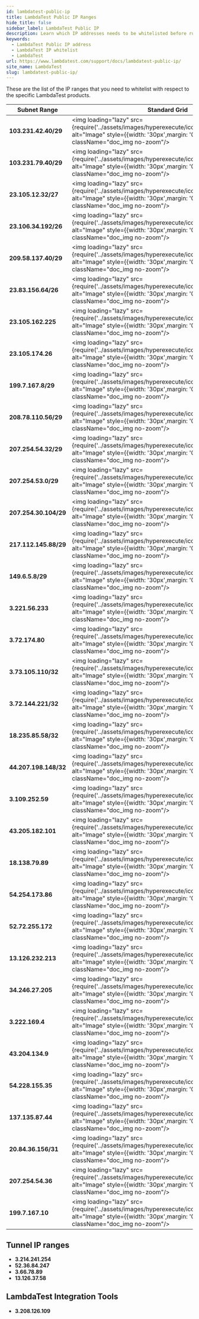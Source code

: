 ```yaml
---
id: lambdatest-public-ip
title: LambdaTest Public IP Ranges
hide_title: false
sidebar_label: LambdaTest Public IP
description: Learn which IP addresses needs to be whitelisted before running your tests on lambdatest grid and its other products
keywords:
  - LambdaTest Public IP address
  - LambdaTest IP whitelist
  - LambdaTest 
url: https://www.lambdatest.com/support/docs/lambdatest-public-ip/
site_name: LambdaTest
slug: lambdatest-public-ip/
---
```


<script type="application/ld+json"
      dangerouslySetInnerHTML={{ __html: JSON.stringify({
       "@context": "https://schema.org",
        "@type": "BreadcrumbList",
        "itemListElement": [{
          "@type": "ListItem",
          "position": 1,
          "name": "Home",
          "item": "https://www.lambdatest.com"
        },{
          "@type": "ListItem",
          "position": 2,
          "name": "Support",
          "item": "https://www.lambdatest.com/support/docs/"
        },{
          "@type": "ListItem",
          "position": 3,
          "name": "LambdaTest Public IPs",
          "item": "https://www.lambdatest.com/support/docs/lambdatest-public-ip/"
        }]
      })
    }}
></script>

These are the list of the IP ranges that you need to whitelist with respect to the specific LambdaTest products.

| Subnet Range | Standard Grid | HyperExecute | Real Device | Real Time |
|--------------|---------------------|--------------|-------------|-----------|
|**103.231.42.40/29**|<img loading="lazy" src={require('../assets/images/hyperexecute/icons/passed.png').default} alt="Image" style={{width: '30px',margin: '0px'}}  className="doc_img no-zoom"/>|<img loading="lazy" src={require('../assets/images/hyperexecute/icons/passed.png').default} alt="Image" style={{width: '30px',margin: '0px',}}  className="doc_img no-zoom"/>|<img loading="lazy" src={require('../assets/images/hyperexecute/icons/passed.png').default} alt="Image" style={{width: '30px',margin: '0px',}}  className="doc_img no-zoom"/>|<img loading="lazy" src={require('../assets/images/hyperexecute/icons/failed.png').default} alt="Image" style={{width: '30px',margin: '0px',}}  className="doc_img no-zoom"/>|
|**103.231.79.40/29**|<img loading="lazy" src={require('../assets/images/hyperexecute/icons/passed.png').default} alt="Image" style={{width: '30px',margin: '0px'}}  className="doc_img no-zoom"/>|<img loading="lazy" src={require('../assets/images/hyperexecute/icons/passed.png').default} alt="Image" style={{width: '30px',margin: '0px',}}  className="doc_img no-zoom"/>|<img loading="lazy" src={require('../assets/images/hyperexecute/icons/passed.png').default} alt="Image" style={{width: '30px',margin: '0px',}}  className="doc_img no-zoom"/>|<img loading="lazy" src={require('../assets/images/hyperexecute/icons/failed.png').default} alt="Image" style={{width: '30px',margin: '0px',}}  className="doc_img no-zoom"/>|
|**23.105.12.32/27**|<img loading="lazy" src={require('../assets/images/hyperexecute/icons/passed.png').default} alt="Image" style={{width: '30px',margin: '0px'}}  className="doc_img no-zoom"/>|<img loading="lazy" src={require('../assets/images/hyperexecute/icons/failed.png').default} alt="Image" style={{width: '30px',margin: '0px',}}  className="doc_img no-zoom"/>|<img loading="lazy" src={require('../assets/images/hyperexecute/icons/failed.png').default} alt="Image" style={{width: '30px',margin: '0px',}}  className="doc_img no-zoom"/>|<img loading="lazy" src={require('../assets/images/hyperexecute/icons/passed.png').default} alt="Image" style={{width: '30px',margin: '0px'}}  className="doc_img no-zoom"/>|
|**23.106.34.192/26**|<img loading="lazy" src={require('../assets/images/hyperexecute/icons/passed.png').default} alt="Image" style={{width: '30px',margin: '0px'}}  className="doc_img no-zoom"/>|<img loading="lazy" src={require('../assets/images/hyperexecute/icons/failed.png').default} alt="Image" style={{width: '30px',margin: '0px',}}  className="doc_img no-zoom"/>|<img loading="lazy" src={require('../assets/images/hyperexecute/icons/failed.png').default} alt="Image" style={{width: '30px',margin: '0px',}}  className="doc_img no-zoom"/>|<img loading="lazy" src={require('../assets/images/hyperexecute/icons/passed.png').default} alt="Image" style={{width: '30px',margin: '0px'}}  className="doc_img no-zoom"/>|
|**209.58.137.40/29**|<img loading="lazy" src={require('../assets/images/hyperexecute/icons/failed.png').default} alt="Image" style={{width: '30px',margin: '0px',}}  className="doc_img no-zoom"/>|<img loading="lazy" src={require('../assets/images/hyperexecute/icons/failed.png').default} alt="Image" style={{width: '30px',margin: '0px',}}  className="doc_img no-zoom"/>|<img loading="lazy" src={require('../assets/images/hyperexecute/icons/passed.png').default} alt="Image" style={{width: '30px',margin: '0px'}}  className="doc_img no-zoom"/>|<img loading="lazy" src={require('../assets/images/hyperexecute/icons/failed.png').default} alt="Image" style={{width: '30px',margin: '0px'}}  className="doc_img no-zoom"/>|
|**23.83.156.64/26**|<img loading="lazy" src={require('../assets/images/hyperexecute/icons/passed.png').default} alt="Image" style={{width: '30px',margin: '0px'}}  className="doc_img no-zoom"/>|<img loading="lazy" src={require('../assets/images/hyperexecute/icons/failed.png').default} alt="Image" style={{width: '30px',margin: '0px',}}  className="doc_img no-zoom"/>|<img loading="lazy" src={require('../assets/images/hyperexecute/icons/failed.png').default} alt="Image" style={{width: '30px',margin: '0px',}}  className="doc_img no-zoom"/>|<img loading="lazy" src={require('../assets/images/hyperexecute/icons/passed.png').default} alt="Image" style={{width: '30px',margin: '0px'}}  className="doc_img no-zoom"/>|
|**23.105.162.225**|<img loading="lazy" src={require('../assets/images/hyperexecute/icons/failed.png').default} alt="Image" style={{width: '30px',margin: '0px',}}  className="doc_img no-zoom"/>|<img loading="lazy" src={require('../assets/images/hyperexecute/icons/failed.png').default} alt="Image" style={{width: '30px',margin: '0px',}}  className="doc_img no-zoom"/>|<img loading="lazy" src={require('../assets/images/hyperexecute/icons/failed.png').default} alt="Image" style={{width: '30px',margin: '0px',}}  className="doc_img no-zoom"/>|<img loading="lazy" src={require('../assets/images/hyperexecute/icons/passed.png').default} alt="Image" style={{width: '30px',margin: '0px'}}  className="doc_img no-zoom"/>|
|**23.105.174.26**|<img loading="lazy" src={require('../assets/images/hyperexecute/icons/failed.png').default} alt="Image" style={{width: '30px',margin: '0px',}}  className="doc_img no-zoom"/>|<img loading="lazy" src={require('../assets/images/hyperexecute/icons/failed.png').default} alt="Image" style={{width: '30px',margin: '0px',}}  className="doc_img no-zoom"/>|<img loading="lazy" src={require('../assets/images/hyperexecute/icons/failed.png').default} alt="Image" style={{width: '30px',margin: '0px',}}  className="doc_img no-zoom"/>|<img loading="lazy" src={require('../assets/images/hyperexecute/icons/passed.png').default} alt="Image" style={{width: '30px',margin: '0px'}}  className="doc_img no-zoom"/>|
|**199.7.167.8/29**|<img loading="lazy" src={require('../assets/images/hyperexecute/icons/passed.png').default} alt="Image" style={{width: '30px',margin: '0px'}}  className="doc_img no-zoom"/>|<img loading="lazy" src={require('../assets/images/hyperexecute/icons/passed.png').default} alt="Image" style={{width: '30px',margin: '0px'}}  className="doc_img no-zoom"/>|<img loading="lazy" src={require('../assets/images/hyperexecute/icons/failed.png').default} alt="Image" style={{width: '30px',margin: '0px',}}  className="doc_img no-zoom"/>|<img loading="lazy" src={require('../assets/images/hyperexecute/icons/passed.png').default} alt="Image" style={{width: '30px',margin: '0px'}}  className="doc_img no-zoom"/>|
|**208.78.110.56/29**|<img loading="lazy" src={require('../assets/images/hyperexecute/icons/passed.png').default} alt="Image" style={{width: '30px',margin: '0px'}}  className="doc_img no-zoom"/>|<img loading="lazy" src={require('../assets/images/hyperexecute/icons/passed.png').default} alt="Image" style={{width: '30px',margin: '0px'}}  className="doc_img no-zoom"/>|<img loading="lazy" src={require('../assets/images/hyperexecute/icons/failed.png').default} alt="Image" style={{width: '30px',margin: '0px',}}  className="doc_img no-zoom"/>|<img loading="lazy" src={require('../assets/images/hyperexecute/icons/passed.png').default} alt="Image" style={{width: '30px',margin: '0px'}}  className="doc_img no-zoom"/>|
|**207.254.54.32/29**|<img loading="lazy" src={require('../assets/images/hyperexecute/icons/passed.png').default} alt="Image" style={{width: '30px',margin: '0px'}}  className="doc_img no-zoom"/>|<img loading="lazy" src={require('../assets/images/hyperexecute/icons/passed.png').default} alt="Image" style={{width: '30px',margin: '0px'}}  className="doc_img no-zoom"/>|<img loading="lazy" src={require('../assets/images/hyperexecute/icons/failed.png').default} alt="Image" style={{width: '30px',margin: '0px',}}  className="doc_img no-zoom"/>|<img loading="lazy" src={require('../assets/images/hyperexecute/icons/passed.png').default} alt="Image" style={{width: '30px',margin: '0px'}}  className="doc_img no-zoom"/>|
|**207.254.53.0/29**|<img loading="lazy" src={require('../assets/images/hyperexecute/icons/passed.png').default} alt="Image" style={{width: '30px',margin: '0px'}}  className="doc_img no-zoom"/>|<img loading="lazy" src={require('../assets/images/hyperexecute/icons/passed.png').default} alt="Image" style={{width: '30px',margin: '0px'}}  className="doc_img no-zoom"/>|<img loading="lazy" src={require('../assets/images/hyperexecute/icons/failed.png').default} alt="Image" style={{width: '30px',margin: '0px',}}  className="doc_img no-zoom"/>|<img loading="lazy" src={require('../assets/images/hyperexecute/icons/passed.png').default} alt="Image" style={{width: '30px',margin: '0px'}}  className="doc_img no-zoom"/>|
|**207.254.30.104/29**|<img loading="lazy" src={require('../assets/images/hyperexecute/icons/passed.png').default} alt="Image" style={{width: '30px',margin: '0px'}}  className="doc_img no-zoom"/>|<img loading="lazy" src={require('../assets/images/hyperexecute/icons/failed.png').default} alt="Image" style={{width: '30px',margin: '0px',}}  className="doc_img no-zoom"/>|<img loading="lazy" src={require('../assets/images/hyperexecute/icons/failed.png').default} alt="Image" style={{width: '30px',margin: '0px',}}  className="doc_img no-zoom"/>|<img loading="lazy" src={require('../assets/images/hyperexecute/icons/passed.png').default} alt="Image" style={{width: '30px',margin: '0px'}}  className="doc_img no-zoom"/>|
|**217.112.145.88/29**|<img loading="lazy" src={require('../assets/images/hyperexecute/icons/passed.png').default} alt="Image" style={{width: '30px',margin: '0px'}}  className="doc_img no-zoom"/>|<img loading="lazy" src={require('../assets/images/hyperexecute/icons/failed.png').default} alt="Image" style={{width: '30px',margin: '0px',}}  className="doc_img no-zoom"/>|<img loading="lazy" src={require('../assets/images/hyperexecute/icons/passed.png').default} alt="Image" style={{width: '30px',margin: '0px'}}  className="doc_img no-zoom"/>|<img loading="lazy" src={require('../assets/images/hyperexecute/icons/failed.png').default} alt="Image" style={{width: '30px',margin: '0px'}}  className="doc_img no-zoom"/>|
|**149.6.5.8/29**|<img loading="lazy" src={require('../assets/images/hyperexecute/icons/passed.png').default} alt="Image" style={{width: '30px',margin: '0px'}}  className="doc_img no-zoom"/>|<img loading="lazy" src={require('../assets/images/hyperexecute/icons/failed.png').default} alt="Image" style={{width: '30px',margin: '0px',}}  className="doc_img no-zoom"/>|<img loading="lazy" src={require('../assets/images/hyperexecute/icons/passed.png').default} alt="Image" style={{width: '30px',margin: '0px'}}  className="doc_img no-zoom"/>|<img loading="lazy" src={require('../assets/images/hyperexecute/icons/failed.png').default} alt="Image" style={{width: '30px',margin: '0px'}}  className="doc_img no-zoom"/>|
|**3.221.56.233**|<img loading="lazy" src={require('../assets/images/hyperexecute/icons/failed.png').default} alt="Image" style={{width: '30px',margin: '0px'}}  className="doc_img no-zoom"/>|<img loading="lazy" src={require('../assets/images/hyperexecute/icons/failed.png').default} alt="Image" style={{width: '30px',margin: '0px'}}  className="doc_img no-zoom"/>|<img loading="lazy" src={require('../assets/images/hyperexecute/icons/passed.png').default} alt="Image" style={{width: '30px',margin: '0px'}}  className="doc_img no-zoom"/>|<img loading="lazy" src={require('../assets/images/hyperexecute/icons/failed.png').default} alt="Image" style={{width: '30px',margin: '0px'}}  className="doc_img no-zoom"/>|
|**3.72.174.80**|<img loading="lazy" src={require('../assets/images/hyperexecute/icons/failed.png').default} alt="Image" style={{width: '30px',margin: '0px'}}  className="doc_img no-zoom"/>|<img loading="lazy" src={require('../assets/images/hyperexecute/icons/failed.png').default} alt="Image" style={{width: '30px',margin: '0px'}}  className="doc_img no-zoom"/>|<img loading="lazy" src={require('../assets/images/hyperexecute/icons/passed.png').default} alt="Image" style={{width: '30px',margin: '0px'}}  className="doc_img no-zoom"/>|<img loading="lazy" src={require('../assets/images/hyperexecute/icons/failed.png').default} alt="Image" style={{width: '30px',margin: '0px'}}  className="doc_img no-zoom"/>|
|**3.73.105.110/32**|<img loading="lazy" src={require('../assets/images/hyperexecute/icons/failed.png').default} alt="Image" style={{width: '30px',margin: '0px'}}  className="doc_img no-zoom"/>|<img loading="lazy" src={require('../assets/images/hyperexecute/icons/failed.png').default} alt="Image" style={{width: '30px',margin: '0px'}}  className="doc_img no-zoom"/>|<img loading="lazy" src={require('../assets/images/hyperexecute/icons/passed.png').default} alt="Image" style={{width: '30px',margin: '0px'}}  className="doc_img no-zoom"/>|<img loading="lazy" src={require('../assets/images/hyperexecute/icons/failed.png').default} alt="Image" style={{width: '30px',margin: '0px'}}  className="doc_img no-zoom"/>|
|**3.72.144.221/32**|<img loading="lazy" src={require('../assets/images/hyperexecute/icons/failed.png').default} alt="Image" style={{width: '30px',margin: '0px'}}  className="doc_img no-zoom"/>|<img loading="lazy" src={require('../assets/images/hyperexecute/icons/failed.png').default} alt="Image" style={{width: '30px',margin: '0px'}}  className="doc_img no-zoom"/>|<img loading="lazy" src={require('../assets/images/hyperexecute/icons/passed.png').default} alt="Image" style={{width: '30px',margin: '0px'}}  className="doc_img no-zoom"/>|<img loading="lazy" src={require('../assets/images/hyperexecute/icons/failed.png').default} alt="Image" style={{width: '30px',margin: '0px'}}  className="doc_img no-zoom"/>|
|**18.235.85.58/32**|<img loading="lazy" src={require('../assets/images/hyperexecute/icons/failed.png').default} alt="Image" style={{width: '30px',margin: '0px'}}  className="doc_img no-zoom"/>|<img loading="lazy" src={require('../assets/images/hyperexecute/icons/failed.png').default} alt="Image" style={{width: '30px',margin: '0px'}}  className="doc_img no-zoom"/>|<img loading="lazy" src={require('../assets/images/hyperexecute/icons/passed.png').default} alt="Image" style={{width: '30px',margin: '0px'}}  className="doc_img no-zoom"/>|<img loading="lazy" src={require('../assets/images/hyperexecute/icons/failed.png').default} alt="Image" style={{width: '30px',margin: '0px'}}  className="doc_img no-zoom"/>|
|**44.207.198.148/32**|<img loading="lazy" src={require('../assets/images/hyperexecute/icons/failed.png').default} alt="Image" style={{width: '30px',margin: '0px'}}  className="doc_img no-zoom"/>|<img loading="lazy" src={require('../assets/images/hyperexecute/icons/failed.png').default} alt="Image" style={{width: '30px',margin: '0px'}}  className="doc_img no-zoom"/>|<img loading="lazy" src={require('../assets/images/hyperexecute/icons/passed.png').default} alt="Image" style={{width: '30px',margin: '0px'}}  className="doc_img no-zoom"/>|<img loading="lazy" src={require('../assets/images/hyperexecute/icons/failed.png').default} alt="Image" style={{width: '30px',margin: '0px'}}  className="doc_img no-zoom"/>|
|**3.109.252.59**|<img loading="lazy" src={require('../assets/images/hyperexecute/icons/failed.png').default} alt="Image" style={{width: '30px',margin: '0px'}}  className="doc_img no-zoom"/>|<img loading="lazy" src={require('../assets/images/hyperexecute/icons/failed.png').default} alt="Image" style={{width: '30px',margin: '0px'}}  className="doc_img no-zoom"/>|<img loading="lazy" src={require('../assets/images/hyperexecute/icons/passed.png').default} alt="Image" style={{width: '30px',margin: '0px'}}  className="doc_img no-zoom"/>|<img loading="lazy" src={require('../assets/images/hyperexecute/icons/failed.png').default} alt="Image" style={{width: '30px',margin: '0px'}}  className="doc_img no-zoom"/>|
|**43.205.182.101**|<img loading="lazy" src={require('../assets/images/hyperexecute/icons/failed.png').default} alt="Image" style={{width: '30px',margin: '0px'}}  className="doc_img no-zoom"/>|<img loading="lazy" src={require('../assets/images/hyperexecute/icons/failed.png').default} alt="Image" style={{width: '30px',margin: '0px'}}  className="doc_img no-zoom"/>|<img loading="lazy" src={require('../assets/images/hyperexecute/icons/passed.png').default} alt="Image" style={{width: '30px',margin: '0px'}}  className="doc_img no-zoom"/>|<img loading="lazy" src={require('../assets/images/hyperexecute/icons/failed.png').default} alt="Image" style={{width: '30px',margin: '0px'}}  className="doc_img no-zoom"/>|
|**18.138.79.89**|<img loading="lazy" src={require('../assets/images/hyperexecute/icons/failed.png').default} alt="Image" style={{width: '30px',margin: '0px'}}  className="doc_img no-zoom"/>|<img loading="lazy" src={require('../assets/images/hyperexecute/icons/failed.png').default} alt="Image" style={{width: '30px',margin: '0px'}}  className="doc_img no-zoom"/>|<img loading="lazy" src={require('../assets/images/hyperexecute/icons/passed.png').default} alt="Image" style={{width: '30px',margin: '0px'}}  className="doc_img no-zoom"/>|<img loading="lazy" src={require('../assets/images/hyperexecute/icons/failed.png').default} alt="Image" style={{width: '30px',margin: '0px'}}  className="doc_img no-zoom"/>|
|**54.254.173.86**|<img loading="lazy" src={require('../assets/images/hyperexecute/icons/failed.png').default} alt="Image" style={{width: '30px',margin: '0px'}}  className="doc_img no-zoom"/>|<img loading="lazy" src={require('../assets/images/hyperexecute/icons/failed.png').default} alt="Image" style={{width: '30px',margin: '0px'}}  className="doc_img no-zoom"/>|<img loading="lazy" src={require('../assets/images/hyperexecute/icons/passed.png').default} alt="Image" style={{width: '30px',margin: '0px'}}  className="doc_img no-zoom"/>|<img loading="lazy" src={require('../assets/images/hyperexecute/icons/failed.png').default} alt="Image" style={{width: '30px',margin: '0px'}}  className="doc_img no-zoom"/>|
|**52.72.255.172**|<img loading="lazy" src={require('../assets/images/hyperexecute/icons/passed.png').default} alt="Image" style={{width: '30px',margin: '0px'}}  className="doc_img no-zoom"/>|<img loading="lazy" src={require('../assets/images/hyperexecute/icons/failed.png').default} alt="Image" style={{width: '30px',margin: '0px'}}  className="doc_img no-zoom"/>|<img loading="lazy" src={require('../assets/images/hyperexecute/icons/failed.png').default} alt="Image" style={{width: '30px',margin: '0px'}}  className="doc_img no-zoom"/>|<img loading="lazy" src={require('../assets/images/hyperexecute/icons/passed.png').default} alt="Image" style={{width: '30px',margin: '0px'}}  className="doc_img no-zoom"/>|
|**13.126.232.213**|<img loading="lazy" src={require('../assets/images/hyperexecute/icons/passed.png').default} alt="Image" style={{width: '30px',margin: '0px'}}  className="doc_img no-zoom"/>|<img loading="lazy" src={require('../assets/images/hyperexecute/icons/failed.png').default} alt="Image" style={{width: '30px',margin: '0px'}}  className="doc_img no-zoom"/>|<img loading="lazy" src={require('../assets/images/hyperexecute/icons/failed.png').default} alt="Image" style={{width: '30px',margin: '0px'}}  className="doc_img no-zoom"/>|<img loading="lazy" src={require('../assets/images/hyperexecute/icons/passed.png').default} alt="Image" style={{width: '30px',margin: '0px'}}  className="doc_img no-zoom"/>|
|**34.246.27.205**|<img loading="lazy" src={require('../assets/images/hyperexecute/icons/passed.png').default} alt="Image" style={{width: '30px',margin: '0px'}}  className="doc_img no-zoom"/>|<img loading="lazy" src={require('../assets/images/hyperexecute/icons/failed.png').default} alt="Image" style={{width: '30px',margin: '0px'}}  className="doc_img no-zoom"/>|<img loading="lazy" src={require('../assets/images/hyperexecute/icons/failed.png').default} alt="Image" style={{width: '30px',margin: '0px'}}  className="doc_img no-zoom"/>|<img loading="lazy" src={require('../assets/images/hyperexecute/icons/passed.png').default} alt="Image" style={{width: '30px',margin: '0px'}}  className="doc_img no-zoom"/>|
|**3.222.169.4**|<img loading="lazy" src={require('../assets/images/hyperexecute/icons/passed.png').default} alt="Image" style={{width: '30px',margin: '0px'}}  className="doc_img no-zoom"/>|<img loading="lazy" src={require('../assets/images/hyperexecute/icons/failed.png').default} alt="Image" style={{width: '30px',margin: '0px'}}  className="doc_img no-zoom"/>|<img loading="lazy" src={require('../assets/images/hyperexecute/icons/failed.png').default} alt="Image" style={{width: '30px',margin: '0px'}}  className="doc_img no-zoom"/>|<img loading="lazy" src={require('../assets/images/hyperexecute/icons/passed.png').default} alt="Image" style={{width: '30px',margin: '0px'}}  className="doc_img no-zoom"/>|
|**43.204.134.9**|<img loading="lazy" src={require('../assets/images/hyperexecute/icons/passed.png').default} alt="Image" style={{width: '30px',margin: '0px'}}  className="doc_img no-zoom"/>|<img loading="lazy" src={require('../assets/images/hyperexecute/icons/failed.png').default} alt="Image" style={{width: '30px',margin: '0px'}}  className="doc_img no-zoom"/>|<img loading="lazy" src={require('../assets/images/hyperexecute/icons/failed.png').default} alt="Image" style={{width: '30px',margin: '0px'}}  className="doc_img no-zoom"/>|<img loading="lazy" src={require('../assets/images/hyperexecute/icons/passed.png').default} alt="Image" style={{width: '30px',margin: '0px'}}  className="doc_img no-zoom"/>|
|**54.228.155.35**|<img loading="lazy" src={require('../assets/images/hyperexecute/icons/passed.png').default} alt="Image" style={{width: '30px',margin: '0px'}}  className="doc_img no-zoom"/>|<img loading="lazy" src={require('../assets/images/hyperexecute/icons/failed.png').default} alt="Image" style={{width: '30px',margin: '0px'}}  className="doc_img no-zoom"/>|<img loading="lazy" src={require('../assets/images/hyperexecute/icons/failed.png').default} alt="Image" style={{width: '30px',margin: '0px'}}  className="doc_img no-zoom"/>|<img loading="lazy" src={require('../assets/images/hyperexecute/icons/passed.png').default} alt="Image" style={{width: '30px',margin: '0px'}}  className="doc_img no-zoom"/>|
|**137.135.87.44**|<img loading="lazy" src={require('../assets/images/hyperexecute/icons/failed.png').default} alt="Image" style={{width: '30px',margin: '0px'}}  className="doc_img no-zoom"/>|<img loading="lazy" src={require('../assets/images/hyperexecute/icons/passed.png').default} alt="Image" style={{width: '30px',margin: '0px'}}  className="doc_img no-zoom"/>|<img loading="lazy" src={require('../assets/images/hyperexecute/icons/failed.png').default} alt="Image" style={{width: '30px',margin: '0px'}}  className="doc_img no-zoom"/>|<img loading="lazy" src={require('../assets/images/hyperexecute/icons/failed.png').default} alt="Image" style={{width: '30px',margin: '0px'}}  className="doc_img no-zoom"/>|
|**20.84.36.156/31**|<img loading="lazy" src={require('../assets/images/hyperexecute/icons/failed.png').default} alt="Image" style={{width: '30px',margin: '0px'}}  className="doc_img no-zoom"/>|<img loading="lazy" src={require('../assets/images/hyperexecute/icons/passed.png').default} alt="Image" style={{width: '30px',margin: '0px'}}  className="doc_img no-zoom"/>|<img loading="lazy" src={require('../assets/images/hyperexecute/icons/failed.png').default} alt="Image" style={{width: '30px',margin: '0px'}}  className="doc_img no-zoom"/>|<img loading="lazy" src={require('../assets/images/hyperexecute/icons/failed.png').default} alt="Image" style={{width: '30px',margin: '0px'}}  className="doc_img no-zoom"/>|
|**207.254.54.36**|<img loading="lazy" src={require('../assets/images/hyperexecute/icons/failed.png').default} alt="Image" style={{width: '30px',margin: '0px'}}  className="doc_img no-zoom"/>|<img loading="lazy" src={require('../assets/images/hyperexecute/icons/passed.png').default} alt="Image" style={{width: '30px',margin: '0px'}}  className="doc_img no-zoom"/>|<img loading="lazy" src={require('../assets/images/hyperexecute/icons/failed.png').default} alt="Image" style={{width: '30px',margin: '0px'}}  className="doc_img no-zoom"/>|<img loading="lazy" src={require('../assets/images/hyperexecute/icons/failed.png').default} alt="Image" style={{width: '30px',margin: '0px'}}  className="doc_img no-zoom"/>|
|**199.7.167.10**|<img loading="lazy" src={require('../assets/images/hyperexecute/icons/failed.png').default} alt="Image" style={{width: '30px',margin: '0px'}}  className="doc_img no-zoom"/>|<img loading="lazy" src={require('../assets/images/hyperexecute/icons/passed.png').default} alt="Image" style={{width: '30px',margin: '0px'}}  className="doc_img no-zoom"/>|<img loading="lazy" src={require('../assets/images/hyperexecute/icons/failed.png').default} alt="Image" style={{width: '30px',margin: '0px'}}  className="doc_img no-zoom"/>|<img loading="lazy" src={require('../assets/images/hyperexecute/icons/failed.png').default} alt="Image" style={{width: '30px',margin: '0px'}}  className="doc_img no-zoom"/>|

## Tunnel IP ranges
- **3.214.241.254**
- **52.36.84.247**
- **3.66.78.89**
- **13.126.37.58**

## LambdaTest Integration Tools
- **3.208.126.109**